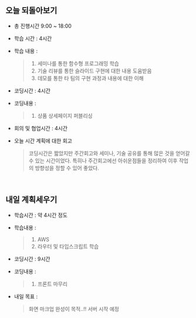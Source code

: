 ## 오늘 되돌아보기
- 총 진행시간 9:00 ~ 18:00
- 학습 시간 : 4시간
- 학습 내용 : 
  > 1. 세미나를 통한 함수형 프로그래밍 학습
  > 2. 기술 리뷰를 통한 슬라이드 구현에 대한 내용 도움받음
  > 3. 데모를 통한 타 팀의 구현 과정과 내용에 대한 이해

- 코딩시간 : 4시간
- 코딩내용 : 
  > 1. 상품 상세페이지 퍼블리싱

- 회의 및 협업시간 : 4시간
- 오늘 시간 계획에 대한 회고
  > 코딩시간은 짧았지만 주간회고와 세미나, 기술 공유를 통해 많은 것을 얻어갈수 있는 시간이었다. 특히나 주간회고에선 아쉬운점들을 정리하여 이후 작업의 방향성을 정할 수 있어 좋았다.

<br>

## 내일 계획세우기
- 학습시간 : 약 4시간 정도
- 학습내용 : 
  > 1. AWS
  > 2. 라우터 및 타입스크립트 학습

- 코딩시간 : 9시간
- 코딩내용 :
  > 1. 프론트 마무리

- 내일 목표 :
  > 화면 마크업 완성이 목적..!! 서버 시작 예정